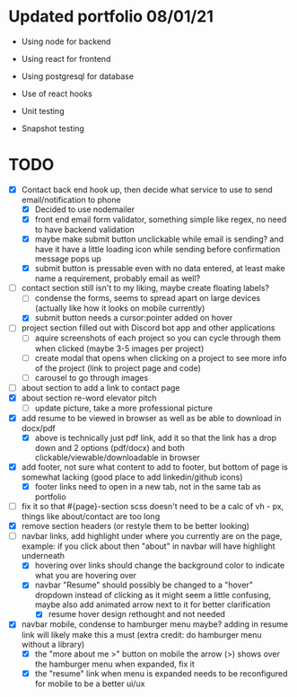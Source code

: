 # Updated portfolio 08/01/21

- Using node for backend
- Using react for frontend
- Using postgresql for database

- Use of react hooks
- Unit testing
- Snapshot testing

# TODO

- [X] Contact back end hook up, then decide what service to use to send email/notification to phone
    - [X] Decided to use nodemailer
    - [x] front end email form validator, something simple like regex, no need to have backend validation
    - [x] maybe make submit button unclickable while email is sending? and have it have a little loading icon while sending before confirmation message pops up
    - [x] submit button is pressable even with no data entered, at least make name a requirement, probably email as well?
- [ ] contact section still isn't to my liking, maybe create floating labels?
    - [ ] condense the forms, seems to spread apart on large devices (actually like how it looks on mobile currently)
    - [x] submit button needs a cursor:pointer added on hover
- [ ] project section filled out with Discord bot app and other applications
    - [ ] aquire screenshots of each project so you can cycle through them when clicked (maybe 3-5 images per project)
    - [ ] create modal that opens when clicking on a project to see more info of the project (link to project page and code)
    - [ ] carousel to go through images
- [ ] about section to add a link to contact page
- [x] about section re-word elevator pitch
    - [ ] update picture, take a more professional picture
- [X] add resume to be viewed in browser as well as be able to download in docx/pdf
    - [X] above is technically just pdf link, add it so that the link has a drop down and 2 options (pdf/docx) and both clickable/viewable/downloadable in browser
- [X] add footer, not sure what content to add to footer, but bottom of page is somewhat lacking (good place to add linkedin/github icons)
    - [x] footer links need to open in a new tab, not in the same tab as portfolio
- [ ] fix it so that #{page}-section scss doesn't need to be a calc of vh - px, things like about/contact are too long
- [x] remove section headers (or restyle them to be better looking)
- [ ] navbar links, add highlight under where you currently are on the page, example: if you click about then "about" in navbar will have highlight underneath
    - [x] hovering over links should change the background color to indicate what you are hovering over
    - [x] navbar "Resume" should possibly be changed to a "hover" dropdown instead of clicking as it might seem a little confusing, maybe also add animated arrow next to it for better clarification
        - [x] resume hover design rethought and not needed
- [x] navbar mobile, condense to hamburger menu maybe? adding in resume link will likely make this a must (extra credit: do hamburger menu without a library)
    - [x] the "more about me >" button on mobile the arrow (>) shows over the hamburger menu when expanded, fix it
    - [x] the "resume" link when menu is expanded needs to be reconfigured for mobile to be a better ui/ux